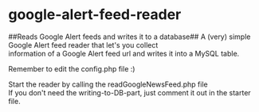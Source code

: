 # google-alert-feed-reader
##Reads Google Alert feeds and writes it to a database##
A (very) simple Google Alert feed reader that let's you collect  
information of a Google Alert feed url and writes it into a MySQL table.  
  
Remember to edit the config.php file :)  
  
Start the reader by calling the readGoogleNewsFeed.php file  
If you don't need the writing-to-DB-part, just comment it out in the
starter file.
